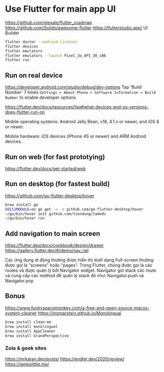 # Use Flutter for main app UI

https://github.com/olexale/flutter_roadmap
https://github.com/Solido/awesome-flutter
https://flutterstudio.app/ UI Builder

```bash
flutter doctor --android-licenses
flutter devices
flutter emulators
flutter emulators --launch Pixel_3a_API_30_x86
flutter run
```
## Run on real device

https://developer.android.com/studio/debug/dev-options
Tap 'Build Number' 7 times `Settings > About Phone > Software Information > Build Number` to enable developer options

https://flutter.dev/docs/resources/faq#what-devices-and-os-versions-does-flutter-run-on

Mobile operating systems: Android Jelly Bean, v16, 4.1.x or newer, and iOS 8 or newer.

Mobile hardware: iOS devices (iPhone 4S or newer) and ARM Android devices.


## Run on web (for fast prototying)

https://flutter.dev/docs/get-started/web

## Run on desktop (for fastest build)

https://github.com/go-flutter-desktop/hover

```bash
brew install go
GO111MODULE=on go get -u -a github.com/go-flutter-desktop/hover
~/go/bin/hover init github.com/tiendung/tamedu
~/go/bin/hover run
```

## Add navigation to main screen

https://flutter.dev/docs/cookbook/design/drawer
https://gallery.flutter.dev/#/demo/nav_rail

Các ứng dụng di động thường được hiển thị dưới dạng Full-screen thường được gọi là "screens" hoặc "pages". Trong Flutter, chúng được gọi là các routes và được quản lý bởi Navigator widget. Navigator giữ stack các route và cung cấp các method để quản lý stack đó như: Navigator.push và Navigator.pop

## Bonus

https://www.funkyspacemonkey.com/a-free-and-open-source-macos-system-cleaner
https://ingmarstein.github.io/Monolingual

```bash
brew install clean-me
brew install monolingual
brew install AppCleaner
brew install GrandPerspective
```

### Zola & geek sites
https://mrkaran.dev/posts/
https://endler.dev/2020/review/
https://jameslittle.me/